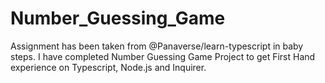 # Number_Guessing_Game
 Assignment has been taken from @Panaverse/learn-typescript in baby steps. I have completed Number Guessing Game Project to get First Hand experience on Typescript, Node.js and Inquirer.
